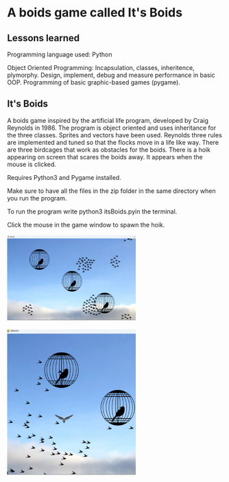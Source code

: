 # A boids game called It's Boids

## Lessons learned

Programming language used: Python

Object Oriented Programming: Incapsulation, classes, inheritence, plymorphy. Design, implement, debug and measure performance in basic OOP. 
Programming of basic graphic-based games (pygame).

## It's Boids
A boids game inspired by the artificial life program, developed by Craig Reynolds in 1986. The program is object oriented and uses inheritance for the three classes. Sprites and vectors have been used. Reynolds three rules are implemented and tuned so that the flocks move in a life like way. There are three birdcages that work as obstacles for the boids. There is a hoik appearing on screen that scares the boids away. It appears when the mouse is clicked.

Requires Python3 and Pygame installed.

Make sure to have all the files in the zip folder in the same directory when you run the program.

To run the program write python3 itsBoids.pyin the terminal.

Click the mouse in the game window to spawn the hoik.

<img
  src="/itsboids.jpg"
  alt="Picture of the game in play"
  title="ItsBoids in play"
  style="display: inline-block; margin: 2px auto; max-width: 300px">

<img
  src="/itsboids_scare.jpg"
  alt="Picture of the game in play"
  title="ItsBoids in play"
  style="display: inline-block; margin: 2px auto; max-width: 300px">
